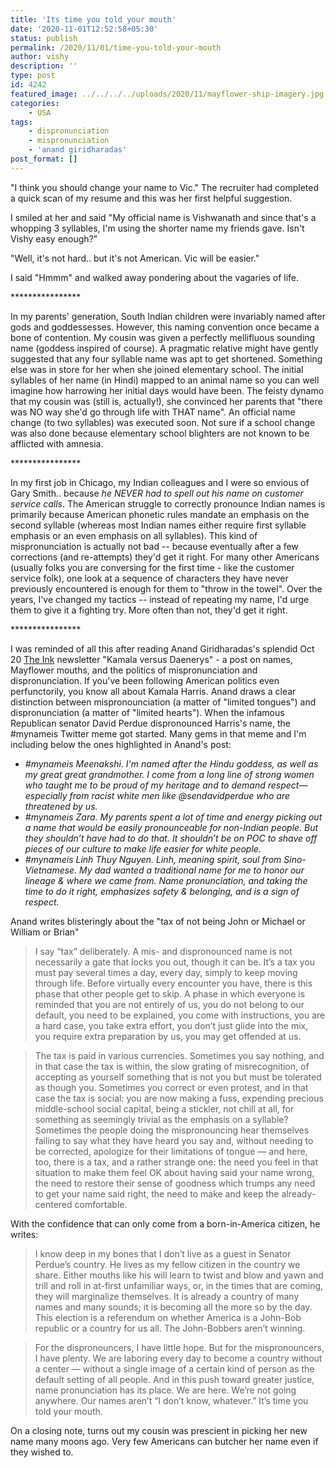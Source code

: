```yaml
---
title: 'Its time you told your mouth'
date: '2020-11-01T12:52:58+05:30'
status: publish
permalink: /2020/11/01/time-you-told-your-mouth
author: vishy
description: ''
type: post
id: 4242
featured_image: ../../../../uploads/2020/11/mayflower-ship-imagery.jpg
categories: 
    - USA
tags:
    - dispronunciation
    - mispronunciation
    - 'anand giridharadas'
post_format: []
---
```


"I think you should change your name to Vic."
The recruiter had completed a quick scan of my resume and this was her first helpful suggestion.

I smiled at her and said "My official name is Vishwanath and since that's a whopping 3 syllables, I'm using the shorter name my friends gave. Isn't Vishy easy enough?"

"Well, it's not hard.. but it's not American. Vic will be easier."

I said "Hmmm" and walked away pondering about the vagaries of life.

\*\*\*\*\*\*\*\*\*\*\*\*\*\*\*\*

In my parents' generation, South Indian children were invariably named after gods and goddessesses. However, this naming convention once became a bone of contention. My cousin was given a perfectly mellifluous sounding name (goddess inspired of course). A pragmatic relative might have gently suggested that any four syllable name was apt to get shortened. Something else was in store for her when she joined elementary school. The initial syllables of her name (in Hindi) mapped to an animal name so you can well imagine how harrowing her initial days would have been. The feisty dynamo that my cousin was (still is, actually!), she convinced her parents that "there was NO way she'd go through life with THAT name". An official name change (to two syllables) was executed soon. Not sure if a school change was also done because elementary school blighters are not known to be afflicted with amnesia. 

\*\*\*\*\*\*\*\*\*\*\*\*\*\*\*\*

In my first job in Chicago, my Indian colleagues and I were so envious of Gary Smith.. because _he NEVER had to spell out his name on customer service calls_. The American struggle to correctly pronounce Indian names is primarily because American phonetic rules mandate an emphasis on the second syllable (whereas most Indian names either require first syllable emphasis or an even emphasis on all syllables). This kind of mispronunciation is actually not bad -- because eventually after a few corrections (and re-attempts) they'd get it right. For many other Americans (usually folks you are conversing for the first time - like the customer service folk), one look at a sequence of characters they have never previously encountered is enough for them to "throw in the towel". Over the years, I've changed my tactics -- instead of repeating my name, I'd urge them to give it a fighting try. More often than not, they'd get it right.

\*\*\*\*\*\*\*\*\*\*\*\*\*\*\*\*

I was reminded of all this after reading Anand Giridharadas's splendid Oct 20 [The Ink](https://the.ink/) newsletter "Kamala versus Daenerys" - a post on names, Mayflower mouths, and the politics of mispronunciation and dispronunciation. If you've been following American politics even perfunctorily, you know all about Kamala Harris. Anand draws a clear distinction between mispronounciation (a matter of "limited tongues") and dispronunciation (a matter of "limited hearts"). When the infamous Republican senator David Perdue dispronounced Harris's name, the #mynameis Twitter meme got started. Many gems in that meme and I'm including below the ones highlighted in Anand's post:
- _#mynameis Meenakshi. I'm named after the Hindu goddess, as well as my great great grandmother. I come from a long line of strong women who taught me to be proud of my heritage and to demand respect—especially from racist white men like @sendavidperdue who are threatened by us._ 
- _#mynameis Zara. My parents spent a lot of time and energy picking out a name that would be easily pronounceable for non-Indian people. But they shouldn’t have had to do that. It shouldn’t be on POC to shave off pieces of our culture to make life easier for white people._ 
- _#mynameis Linh Thuy Nguyen. Linh, meaning spirit, soul from Sino-Vietnamese. My dad wanted a traditional name for me to honor our lineage & where we came from. Name pronunciation, and taking the time to do it right, emphasizes safety & belonging, and is a sign of respect._

Anand writes blisteringly about the "tax of not being John or Michael or William or Brian"
> I say “tax” deliberately. A mis- and dispronounced name is not necessarily a gate that locks you out, though it can be. It’s a tax you must pay several times a day, every day, simply to keep moving through life. Before virtually every encounter you have, there is this phase that other people get to skip. A phase in which everyone is reminded that you are not entirely of us, you do not belong to our default, you need to be explained, you come with instructions, you are a hard case, you take extra effort, you don’t just glide into the mix, you require extra preparation by us, you may get offended at us. 

> The tax is paid in various currencies. Sometimes you say nothing, and in that case the tax is within, the slow grating of misrecognition, of accepting as yourself something that is not you but must be tolerated as though you. Sometimes you correct or even protest, and in that case the tax is social: you are now making a fuss, expending precious middle-school social capital, being a stickler, not chill at all, for something as seemingly trivial as the emphasis on a syllable? Sometimes the people doing the mispronouncing hear themselves failing to say what they have heard you say and, without needing to be corrected, apologize for their limitations of tongue — and here, too, there is a tax, and a rather strange one: the need you feel in that situation to make them feel OK about having said your name wrong, the need to restore their sense of goodness which trumps any need to get your name said right, the need to make and keep the already-centered comfortable.

With the confidence that can only come from a born-in-America citizen, he writes:
> I know deep in my bones that I don’t live as a guest in Senator Perdue’s country. He lives as my fellow citizen in the country we share. Either mouths like his will learn to twist and blow and yawn and trill and roll in at-first unfamiliar ways, or, in the times that are coming, they will marginalize themselves. It is already a country of many names and many sounds; it is becoming all the more so by the day. This election is a referendum on whether America is a John-Bob republic or a country for us all. The John-Bobbers aren’t winning.

> For the dispronouncers, I have little hope. But for the mispronouncers, I have plenty. We are laboring every day to become a country without a center — without a single image of a certain kind of person as the default setting of all people. And in this push toward greater justice, name pronunciation has its place. We are here. We’re not going anywhere. Our names aren’t “I don’t know, whatever.” It’s time you told your mouth.

On a closing note, turns out my cousin was prescient in picking her new name many moons ago. Very few Americans can butcher her name even if they wished to.

